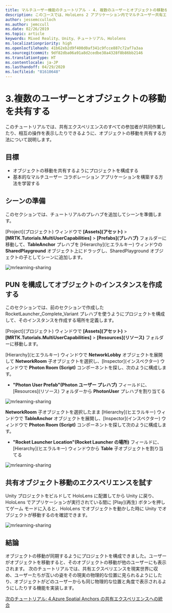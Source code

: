 ```yaml
---
title: マルチユーザー機能のチュートリアル - 4. 複数のユーザーとオブジェクトの移動を共有する
description: このコースでは、HoloLens 2 アプリケーション内でマルチユーザー共有エクスペリエンスを実装する方法について学習します。
author: jessemcculloch
ms.author: jemccull
ms.date: 02/26/2019
ms.topic: article
keywords: Mixed Reality、Unity、チュートリアル、Hololens
ms.localizationpriority: high
ms.openlocfilehash: 41b62eb2d9f400d0af341c9fcce887c72af7a3aa
ms.sourcegitcommit: 9df82dba06a91a8d2cedbe38a4328f8b86bb2146
ms.translationtype: HT
ms.contentlocale: ja-JP
ms.lasthandoff: 04/29/2020
ms.locfileid: "81610648"
---
```

# <a name="3-sharing-object-movements-with-multiple-users"></a>3.複数のユーザーとオブジェクトの移動を共有する

このチュートリアルでは、共有エクスペリエンスのすべての参加者が共同作業したり、相互の操作を表示したりできるように、オブジェクトの移動を共有する方法について説明します。

## <a name="objectives"></a>目標

* オブジェクトの移動を共有するようにプロジェクトを構成する
* 基本的なマルチユーザー コラボレーション アプリケーションを構築する方法を学習する

## <a name="preparing-the-scene"></a>シーンの準備

このセクションでは、チュートリアルのプレハブを追加してシーンを準備します。

[Project]\(プロジェクト\) ウィンドウで **[Assets]\(アセット\)**  >  **[MRTK.Tutorials.MultiUserCapabilities]**  >  **[Prefabs]\(プレハブ\)** フォルダーに移動して、**TableAnchor** プレハブを [Hierarchy]\(ヒエラルキー\) ウィンドウの **SharedPlayground** オブジェクト上にドラッグし、SharedPlayground オブジェクトの子としてシーンに追加します。

![mrlearning-sharing](images/mrlearning-sharing/tutorial3-section1-step1-1.png)

## <a name="configuring-pun-to-instantiate-the-objects"></a>PUN を構成してオブジェクトのインスタンスを作成する

このセクションでは、前のセクションで作成した RocketLauncher_Complete_Variant プレハブを使うようにプロジェクトを構成して、そのインスタンスを作成する場所を定義します。

[Project]\(プロジェクト\) ウィンドウで **[Assets]\(アセット\)**  >  **[MRTK.Tutorials.MultiUserCapabilities]**  >  **[Resources]\(リソース\)** フォルダーに移動します。

[Hierarchy]\(ヒエラルキー\) ウィンドウで **NetworkLobby** オブジェクトを展開して **NetworkRoom** 子オブジェクトを選択し、[Inspector]\(インスペクター\) ウィンドウで **Photon Room (Script)** コンポーネントを探し、次のように構成します。

* **"Photon User Prefab"(Photon ユーザー プレハブ)** フィールドに、[Resources]\(リソース\) フォルダーから **PhotonUser** プレハブを割り当てる

![mrlearning-sharing](images/mrlearning-sharing/tutorial3-section2-step1-1.png)

**NetworkRoom** 子オブジェクトを選択したまま [Hierarchy]\(ヒエラルキー\) ウィンドウで **TableAnchor** オブジェクトを展開し、[Inspector]\(インスペクター\) ウィンドウで **Photon Room (Script)** コンポーネントを探して次のように構成します。

* **"Rocket Launcher Location"(Rocket Launcher の場所)** フィールドに、[Hierarchy]\(ヒエラルキー\) ウィンドウから **Table** 子オブジェクトを割り当てる

![mrlearning-sharing](images/mrlearning-sharing/tutorial3-section2-step1-2.png)

## <a name="trying-the-experience-with-shared-object-movement"></a>共有オブジェクト移動のエクスペリエンスを試す

Unity プロジェクトをビルドして HoloLens に配置してから Unity に戻り、HoloLens でアプリケーションが実行されている間に [Play]\(再生\) ボタンを押してゲーム モードに入ると、HoloLens でオブジェクトを動かした時に Unity でオブジェクトが移動するのを確認できます。

![mrlearning-sharing](images/mrlearning-sharing/tutorial3-section3-step1-1.gif)

## <a name="congratulations"></a>結論

オブジェクトの移動が同期するようにプロジェクトを構成できました。ユーザーがオブジェクトを移動すると、そのオブジェクトの移動が他のユーザーにも表示されます。 次のチュートリアルでは、共有エクスペリエンスを現実世界に収め、ユーザーたちが互いの姿をその現実の物理的な位置に見られるようにしたり、オブジェクトがどのユーザーからも同じ物理的な位置と角度で表示されるようにしたりする機能を実装します。

[次のチュートリアル: 4.Azure Spatial Anchors の共有エクスペリエンスへの統合](mrlearning-sharing(photon)-ch4.md)
